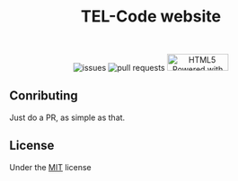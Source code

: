 <h1 align='center'>TEL-Code website</h1>
<br>

<p align='center'>
<img src='https://img.shields.io/github/issues/tel-code/tel-code.github.io?color=darkspringgreen&logo=github&style=for-the-badge' alt='issues'>
<img src='https://img.shields.io/github/issues-pr/tel-code/tel-code.github.io?color=darkspringgreen&logo=github&style=for-the-badge' alt='pull requests'>
<a href="http://www.w3.org/html/logo/">
<img src="https://www.w3.org/html/logo/badge/html5-badge-h-connectivity-css3-device-multimedia.png" width="109" height="30" alt="HTML5 Powered with Connectivity / Realtime, CSS3 / Styling, Device Access, and Multimedia" title="HTML5 Powered with Connectivity / Realtime, CSS3 / Styling, Device Access, and Multimedia">
</a>
</p>

## Conributing
Just do a PR, as simple as that.

## License
Under the [MIT](LICENSE.md) license
